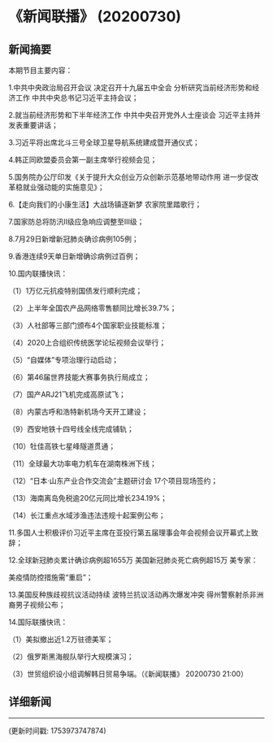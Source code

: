 # 《新闻联播》 (20200730)

## 新闻摘要

本期节目主要内容：

1.中共中央政治局召开会议 决定召开十九届五中全会 分析研究当前经济形势和经济工作 中共中央总书记习近平主持会议；

2.就当前经济形势和下半年经济工作 中共中央召开党外人士座谈会 习近平主持并发表重要讲话；

3.习近平将出席北斗三号全球卫星导航系统建成暨开通仪式；

4.韩正同欧盟委员会第一副主席举行视频会见；

5.国务院办公厅印发《关于提升大众创业万众创新示范基地带动作用 进一步促改革稳就业强动能的实施意见》；

6.【走向我们的小康生活】大战场镇逐新梦 农家院里踏歌行；

7.国家防总将防汛Ⅱ级应急响应调整至Ⅲ级；

8.7月29日新增新冠肺炎确诊病例105例；

9.香港连续9天单日新增确诊病例过百例；

10.国内联播快讯：

（1）1万亿元抗疫特别国债发行顺利完成；

（2）上半年全国农产品网络零售额同比增长39.7%；

（3）人社部等三部门颁布4个国家职业技能标准；

（4）2020上合组织传统医学论坛视频会议举行；

（5）“自媒体”专项治理行动启动；

（6）第46届世界技能大赛事务执行局成立；

（7）国产ARJ21飞机完成高原试飞；

（8）内蒙古呼和浩特新机场今天开工建设；

（9）西安地铁十四号线全线完成铺轨；

（10）牡佳高铁七星峰隧道贯通；

（11）全球最大功率电力机车在湖南株洲下线；

（12）“日本·山东产业合作交流会”主题研讨会 17个项目现场签约；

（13）海南离岛免税逾20亿元同比增长234.19%；

（14）长江重点水域涉渔违法违规十起案例公布；

11.多国人士积极评价习近平主席在亚投行第五届理事会年会视频会议开幕式上致辞；

12.全球新冠肺炎累计确诊病例超1655万 美国新冠肺炎死亡病例超15万 美专家：

美疫情防控措施需“重启”；

13.美国反种族歧视抗议活动持续 波特兰抗议活动再次爆发冲突 得州警察射杀非洲裔男子视频公布；

14.国际联播快讯：

（1）美拟撤出近1.2万驻德美军；

（2）俄罗斯黑海舰队举行大规模演习；

（3）世贸组织设小组调解韩日贸易争端。（《新闻联播》 20200730 21:00）

## 详细新闻

---

(更新时间戳: 1753973747874)

